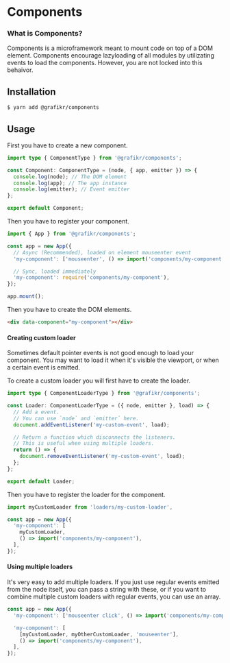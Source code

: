 # Components

### What is Components?

Components is a microframework meant to mount code on top of a DOM element. Components encourage lazyloading of all modules by utilizating events to load the components. However, you are not locked into this behaivor.

## Installation

```bash
$ yarn add @grafikr/components
```

## Usage

First you have to create a new component.

```typescript
import type { ComponentType } from '@grafikr/components';

const Component: ComponentType = (node, { app, emitter }) => {
  console.log(node); // The DOM element
  console.log(app); // The app instance
  console.log(emitter); // Event emitter
};

export default Component;
```

Then you have to register your component.

```typescript
import { App } from '@grafikr/components';

const app = new App({
  // Async (Recommended), loaded on element mouseenter event
  'my-component': ['mouseenter', () => import('components/my-component')],

  // Sync, loaded immediately
  'my-component': require('components/my-component'),
});

app.mount();
```

Then you have to create the DOM elements.

```html
<div data-component="my-component"></div>
```

#### Creating custom loader

Sometimes default pointer events is not good enough to load your component. You may want to load it when it's visible the viewport, or when a certain event is emitted.

To create a custom loader you will first have to create the loader.

```typescript
import type { ComponentLoaderType } from '@grafikr/components';

const Loader: ComponentLoaderType = ({ node, emitter }, load) => {
  // Add a event.
  // You can use `node` and `emitter` here.
  document.addEventListener('my-custom-event', load);

  // Return a function which disconnects the listeners.
  // This is useful when using multiple loaders.
  return () => {
    document.removeEventListener('my-custom-event', load);
  };
};

export default Loader;
```

Then you have to register the loader for the component.

```typescript
import myCustomLoader from 'loaders/my-custom-loader',

const app = new App({
  'my-component': [
    myCustomLoader,
    () => import('components/my-component'),
  ],
});
```

#### Using multiple loaders

It's very easy to add multiple loaders. If you just use regular events emitted from the node itself, you can pass a string with these, or if you want to combine multiple custom loaders with regular events, you can use an array.

```typescript
const app = new App({
  'my-component': ['mouseenter click', () => import('components/my-component')],

  'my-component': [
    [myCustomLoader, myOtherCustomLoader, 'mouseenter'],
    () => import('components/my-component'),
  ],
});
```
